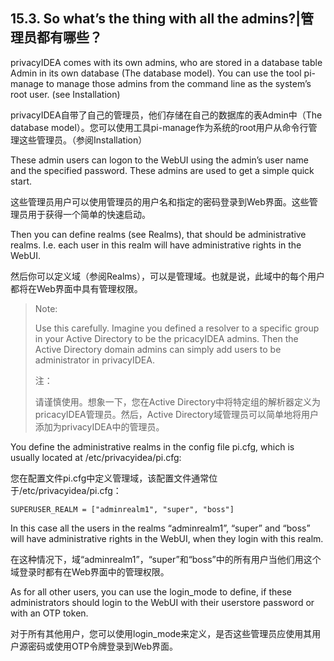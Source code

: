 ## 15.3. So what’s the thing with all the admins?|管理员都有哪些？

privacyIDEA comes with its own admins, who are stored in a database table Admin in its own database (The database model). You can use the tool pi-manage to manage those admins from the command line as the system’s root user. (see Installation)

privacyIDEA自带了自己的管理员，他们存储在自己的数据库的表Admin中（The database model）。您可以使用工具pi-manage作为系统的root用户从命令行管理这些管理员。（参阅Installation）

These admin users can logon to the WebUI using the admin’s user name and the specified password. These admins are used to get a simple quick start.

这些管理员用户可以使用管理员的用户名和指定的密码登录到Web界面。这些管理员用于获得一个简单的快速启动。

Then you can define realms (see Realms), that should be administrative realms. I.e. each user in this realm will have administrative rights in the WebUI.

然后你可以定义域（参阅Realms），可以是管理域。也就是说，此域中的每个用户都将在Web界面中具有管理权限。

> Note:
> 
> Use this carefully. Imagine you defined a resolver to a specific group in your Active Directory to be the pricacyIDEA admins. Then the Active Directory domain admins can simply add users to be administrator in privacyIDEA.
> 
> 注：
> 
> 请谨慎使用。想象一下，您在Active Directory中将特定组的解析器定义为pricacyIDEA管理员。然后，Active Directory域管理员可以简单地将用户添加为privacyIDEA中的管理员。

You define the administrative realms in the config file pi.cfg, which is usually located at /etc/privacyidea/pi.cfg:

您在配置文件pi.cfg中定义管理域，该配置文件通常位于/etc/privacyidea/pi.cfg：

```
SUPERUSER_REALM = ["adminrealm1", "super", "boss"]
```

In this case all the users in the realms “adminrealm1”, “super” and “boss” will have administrative rights in the WebUI, when they login with this realm.

在这种情况下，域“adminrealm1”，“super”和“boss”中的所有用户当他们用这个域登录时都有在Web界面中的管理权限。

As for all other users, you can use the login_mode to define, if these administrators should login to the WebUI with their userstore password or with an OTP token.

对于所有其他用户，您可以使用login_mode来定义，是否这些管理员应使用其用户源密码或使用OTP令牌登录到Web界面。
